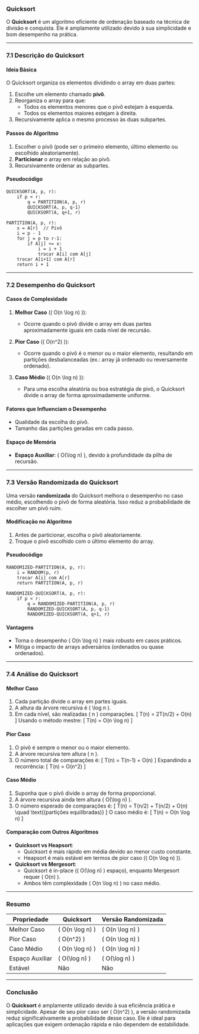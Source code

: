 ### **Quicksort**

O **Quicksort** é um algoritmo eficiente de ordenação baseado na técnica de divisão e conquista. Ele é amplamente utilizado devido à sua simplicidade e bom desempenho na prática.

---

### **7.1 Descrição do Quicksort**

#### **Ideia Básica**
O Quicksort organiza os elementos dividindo o array em duas partes:
1. Escolhe um elemento chamado **pivô**.
2. Reorganiza o array para que:
   - Todos os elementos menores que o pivô estejam à esquerda.
   - Todos os elementos maiores estejam à direita.
3. Recursivamente aplica o mesmo processo às duas subpartes.

#### **Passos do Algoritmo**
1. Escolher o pivô (pode ser o primeiro elemento, último elemento ou escolhido aleatoriamente).
2. **Particionar** o array em relação ao pivô.
3. Recursivamente ordenar as subpartes.

#### **Pseudocódigo**
```pseudo
QUICKSORT(A, p, r):
    if p < r:
        q = PARTITION(A, p, r)
        QUICKSORT(A, p, q-1)
        QUICKSORT(A, q+1, r)

PARTITION(A, p, r):
    x = A[r]  // Pivô
    i = p - 1
    for j = p to r-1:
        if A[j] <= x:
            i = i + 1
            trocar A[i] com A[j]
    trocar A[i+1] com A[r]
    return i + 1
```

---

### **7.2 Desempenho do Quicksort**

#### **Casos de Complexidade**
1. **Melhor Caso** (\( O(n \log n) \)):
   - Ocorre quando o pivô divide o array em duas partes aproximadamente iguais em cada nível de recursão.

2. **Pior Caso** (\( O(n^2) \)):
   - Ocorre quando o pivô é o menor ou o maior elemento, resultando em partições desbalanceadas (ex.: array já ordenado ou reversamente ordenado).

3. **Caso Médio** (\( O(n \log n) \)):
   - Para uma escolha aleatória ou boa estratégia de pivô, o Quicksort divide o array de forma aproximadamente uniforme.

#### **Fatores que Influenciam o Desempenho**
- Qualidade da escolha do pivô.
- Tamanho das partições geradas em cada passo.

#### **Espaço de Memória**
- **Espaço Auxiliar**: \( O(\log n) \), devido à profundidade da pilha de recursão.

---

### **7.3 Versão Randomizada do Quicksort**

Uma versão **randomizada** do Quicksort melhora o desempenho no caso médio, escolhendo o pivô de forma aleatória. Isso reduz a probabilidade de escolher um pivô ruim.

#### **Modificação no Algoritmo**
1. Antes de particionar, escolha o pivô aleatoriamente.
2. Troque o pivô escolhido com o último elemento do array.

#### **Pseudocódigo**
```pseudo
RANDOMIZED-PARTITION(A, p, r):
    i = RANDOM(p, r)
    trocar A[i] com A[r]
    return PARTITION(A, p, r)

RANDOMIZED-QUICKSORT(A, p, r):
    if p < r:
        q = RANDOMIZED-PARTITION(A, p, r)
        RANDOMIZED-QUICKSORT(A, p, q-1)
        RANDOMIZED-QUICKSORT(A, q+1, r)
```

#### **Vantagens**
- Torna o desempenho \( O(n \log n) \) mais robusto em casos práticos.
- Mitiga o impacto de arrays adversários (ordenados ou quase ordenados).

---

### **7.4 Análise do Quicksort**

#### **Melhor Caso**
1. Cada partição divide o array em partes iguais.
2. A altura da árvore recursiva é \( \log n \).
3. Em cada nível, são realizadas \( n \) comparações.
\[
T(n) = 2T(n/2) + O(n)
\]
Usando o método mestre:
\[
T(n) = O(n \log n)
\]

#### **Pior Caso**
1. O pivô é sempre o menor ou o maior elemento.
2. A árvore recursiva tem altura \( n \).
3. O número total de comparações é:
\[
T(n) = T(n-1) + O(n)
\]
Expandindo a recorrência:
\[
T(n) = O(n^2)
\]

#### **Caso Médio**
1. Suponha que o pivô divide o array de forma proporcional.
2. A árvore recursiva ainda tem altura \( O(\log n) \).
3. O número esperado de comparações é:
\[
T(n) = T(n/2) + T(n/2) + O(n) \quad \text{(partições equilibradas)}
\]
O caso médio é:
\[
T(n) = O(n \log n)
\]

#### **Comparação com Outros Algoritmos**
- **Quicksort vs Heapsort**:
  - Quicksort é mais rápido em média devido ao menor custo constante.
  - Heapsort é mais estável em termos de pior caso (\( O(n \log n) \)).
- **Quicksort vs Mergesort**:
  - Quicksort é in-place (\( O(\log n) \) espaço), enquanto Mergesort requer \( O(n) \).
  - Ambos têm complexidade \( O(n \log n) \) no caso médio.

---

### **Resumo**

| **Propriedade**      | **Quicksort**            | **Versão Randomizada**    |
|-----------------------|--------------------------|---------------------------|
| Melhor Caso           | \( O(n \log n) \)       | \( O(n \log n) \)         |
| Pior Caso             | \( O(n^2) \)            | \( O(n \log n) \)         |
| Caso Médio            | \( O(n \log n) \)       | \( O(n \log n) \)         |
| Espaço Auxiliar       | \( O(\log n) \)         | \( O(\log n) \)           |
| Estável               | Não                     | Não                       |

---

### **Conclusão**

O **Quicksort** é amplamente utilizado devido à sua eficiência prática e simplicidade. Apesar de seu pior caso ser \( O(n^2) \), a versão randomizada reduz significativamente a probabilidade desse caso. Ele é ideal para aplicações que exigem ordenação rápida e não dependem de estabilidade.